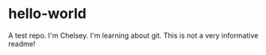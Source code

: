 # hello-world
A test repo.
I'm Chelsey. I'm learning about git. This is not a very informative readme!
